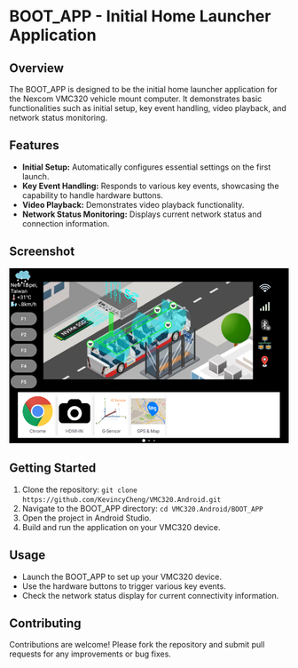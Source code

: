 # BOOT_APP - Initial Home Launcher Application

## Overview

The BOOT_APP is designed to be the initial home launcher application for the Nexcom VMC320 vehicle mount computer. It demonstrates basic functionalities such as initial setup, key event handling, video playback, and network status monitoring.

## Features

- **Initial Setup:** Automatically configures essential settings on the first launch.
- **Key Event Handling:** Responds to various key events, showcasing the capability to handle hardware buttons.
- **Video Playback:** Demonstrates video playback functionality.
- **Network Status Monitoring:** Displays current network status and connection information.

## Screenshot

![BOOT_APP Screenshot](screen/BOOT_APP.png)

## Getting Started

1. Clone the repository: `git clone https://github.com/KevincyCheng/VMC320.Android.git`
2. Navigate to the BOOT_APP directory: `cd VMC320.Android/BOOT_APP`
3. Open the project in Android Studio.
4. Build and run the application on your VMC320 device.

## Usage

- Launch the BOOT_APP to set up your VMC320 device.
- Use the hardware buttons to trigger various key events.
- Check the network status display for current connectivity information.

## Contributing

Contributions are welcome! Please fork the repository and submit pull requests for any improvements or bug fixes.

